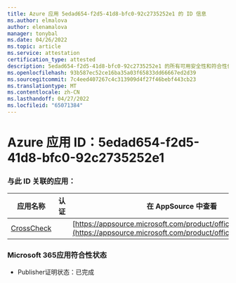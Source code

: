 ```yaml
---
title: Azure 应用 5edad654-f2d5-41d8-bfc0-92c2735252e1 的 ID 信息
ms.author: elmalova
author: elenamalova
manager: tonybal
ms.date: 04/26/2022
ms.topic: article
ms.service: attestation
certification_type: attested
description: 5edad654-f2d5-41d8-bfc0-92c2735252e1 的所有可用安全性和符合性信息。
ms.openlocfilehash: 93b587ec52ce16ba35a03f65833dd66667ed2d39
ms.sourcegitcommit: 7c4eed407267c4c313909d4f27f46bebf443cb23
ms.translationtype: MT
ms.contentlocale: zh-CN
ms.lasthandoff: 04/27/2022
ms.locfileid: "65071384"
---
```

# <a name="azure-app-id-5edad654-f2d5-41d8-bfc0-92c2735252e1"></a>Azure 应用 ID：5edad654-f2d5-41d8-bfc0-92c2735252e1


### <a name="apps-associated-with-this-id"></a>与此 ID 关联的应用：
| **应用名称** | **认证** | **在 AppSource 中查看** |
|--------------|---------------|-----------------------|
| [CrossCheck](../forward/WA200003198.md) |  | [https://appsource.microsoft.com/product/office/WA200003198](https://appsource.microsoft.com/product/office/WA200003198) |

### <a name="microsoft-365-app-compliance-status"></a>Microsoft 365应用符合性状态
- Publisher证明状态：已完成
